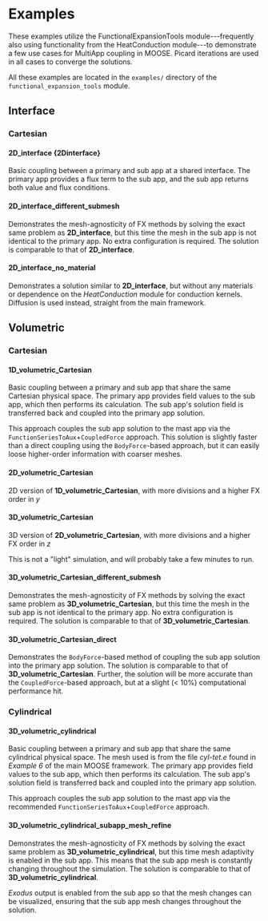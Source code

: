 # Examples

These examples utilize the FunctionalExpansionTools module---frequently also using functionality from the HeatConduction module---to demonstrate a few use cases for MultiApp coupling in MOOSE. Picard iterations are used in all cases to converge the solutions.

All these examples are located in the `examples/` directory of the `functional_expansion_tools` module.

## Interface

### Cartesian

#### 2D_interface {2Dinterface}

Basic coupling between a primary and sub app at a shared interface. The primary app provides a flux term to the sub app, and the sub app returns both value and flux conditions.

#### 2D_interface_different_submesh

Demonstrates the mesh-agnosticity of FX methods by solving the exact same problem as **2D_interface**, but this time the mesh in the sub app is not identical to the primary app. No extra configuration is required. The solution is comparable to that of **2D_interface**.

#### 2D_interface_no_material

Demonstrates a solution similar to **2D_interface**, but without any materials or dependence on the *HeatConduction* module for conduction kernels. Diffusion is used instead, straight from the main framework.

## Volumetric

### Cartesian

#### 1D_volumetric_Cartesian

Basic coupling between a primary and sub app that share the same Cartesian physical space. The primary app provides field values to the sub app, which then performs its calculation. The sub app's solution field is transferred back and coupled into the primary app solution.

This approach couples the sub app solution to the mast app via the `FunctionSeriesToAux`+`CoupledForce` approach. This solution is slightly faster than a direct coupling using the `BodyForce`-based approach, but it can easily loose higher-order information with coarser meshes.

#### 2D_volumetric_Cartesian

2D version of **1D_volumetric_Cartesian**, with more divisions and a higher FX order in _y_

#### 3D_volumetric_Cartesian

3D version of **2D_volumetric_Cartesian**, with more divisions and a higher FX order in _z_

This is not a "light" simulation, and will probably take a few minutes to run.

#### 3D_volumetric_Cartesian_different_submesh

Demonstrates the mesh-agnosticity of FX methods by solving the exact same problem as **3D_volumetric_Cartesian**, but this time the mesh in the sub app is not identical to the primary app. No extra configuration is required. The solution is comparable to that of **3D_volumetric_Cartesian**.

#### 3D_volumetric_Cartesian_direct

Demonstrates the `BodyForce`-based method of coupling the sub app solution into the primary app solution. The solution is comparable to that of **3D_volumetric_Cartesian**. Further, the solution will be more accurate than the `CoupledForce`-based approach, but at a slight (< 10%) computational performance hit.

### Cylindrical

#### 3D_volumetric_cylindrical

Basic coupling between a primary and sub app that share the same cylindrical physical space. The mesh used is from the file _cyl-tet.e_ found in _Example 6_ of the main MOOSE framework. The primary app provides field values to the sub app, which then performs its calculation. The sub app's solution field is transferred back and coupled into the primary app solution.

This approach couples the sub app solution to the mast app via the recommended `FunctionSeriesToAux`+`CoupledForce` approach.

#### 3D_volumetric_cylindrical_subapp_mesh_refine

Demonstrates the mesh-agnosticity of FX methods by solving the exact same problem as **3D_volumetric_cylindrical**, but this time mesh adaptivity is enabled in the sub app. This means that the sub app mesh is constantly changing throughout the simulation. The solution is comparable to that of **3D_volumetric_cylindrical**.

_Exodus_ output is enabled from the sub app so that the mesh changes can be visualized, ensuring that the sub app mesh changes throughout the solution.
